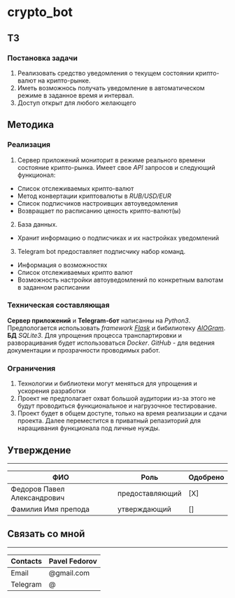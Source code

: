 # crypto_bot

## ТЗ

### Постановка задачи

1. Реализовать средство уведомления о текущем состоянии крипто-валют на крипто-рынке.
2. Иметь возможнось получать уведомление в автоматическом режиме в заданное время и интервал.
3. Доступ открыт для любого желающего

## Методика 

### Реализация
1. Сервер приложений мониторит в режиме реального времени состояние крипто-рынка. 
Имеет свое _API_ запросов и следующий функционал:
* Список отслеживаемых крипто-валют 
* Метод конвертации криптовалюты в _RUB/USD/EUR_
* Список подписчиков настроивщих автоуведомления
* Возвращает по расписанию ценость крипто-валют(ы)
2. База данных.
* Хранит информацию о подписчиках и их настройках уведомлений
3. Telegram bot предоставляет подписчику набор команд.
* Информация о возможностях
* Список отслеживаемых крипто валют
* Возможность настройки автоуведомлений по конкретным валютам в заданном расписании


### Техническая составляющая
__Сервер приложений__ и __Telegram-бот__ написанны на _Python3_.
Предпологается использовать _framework_ [_Flask_](https://github.com/pallets/flask) и бибилиотеку [_AIOGram_](https://github.com/aiogram/aiogram). __БД__ _SQLite3_. Для упрощения процесса транспартировки и разворацивания будет использоваться _Docker_. _GitHub_ - для ведения документации и прозрачности проводимых работ. 

### Ограничения 
1. Технологии и библиотеки могут меняться для упрощения и ускорения разработки
2. Проект не предполагает охват большой аудитории из-за этого не будут проводиться функциональное и нагрузочное тестирование.
3. Проект будет в общем доступе, только на время реализации и сдачи проекта. Далее переместится в приватный репазиторий для наращивания функционала под личные нужды.

## Утверждение
---
| ФИО | Роль | Одобрено |
|----------|-----------------------|---|
| Федоров Павел Александрович | предоставляющий | [X]|
| Фамилия Имя препода | утверждающий | [] |

## Связать со мной

---
| Contacts | Pavel Fedorov         |
|----------|-----------------------|
| Email    | @gmail.com |
| Telegram | @          |
